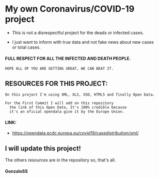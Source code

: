 # My own Coronavirus/COVID-19 project

- This is not a disrespectful project for the deads or  infected cases.

- I just want to inform with true data and not fake news about new cases or total cases.

#### FULL RESPECT FOR ALL THE INFECTED  AND DEATH PEOPLE.
    HOPE ALL OF YOU ARE GETTING GREAT, WE CAN BEAT IT.



## RESOURCES FOR THIS PROJECT:
    On this project I'm using XML, XLS, XSD, HTML5 and finally Open Data.

    For the First Commit I will add on this repository 
      the link of this Open Data, It's 100% credible because     
      it's an oficial opendata give it by the Europe Union.

#### LINK:

- https://opendata.ecdc.europa.eu/covid19/casedistribution/xml/

## I will update this project!
The others resources are in the repository so, that's all.


#### GonzaloSS